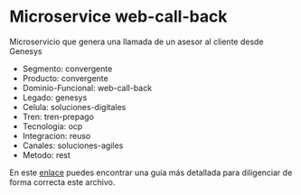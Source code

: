# Microservice web-call-back

Microservicio que genera una llamada de un asesor al cliente desde Genesys

* Segmento: convergente
* Producto: convergente
* Dominio-Funcional: web-call-back
* Legado: genesys
* Celula: soluciones-digitales
* Tren: tren-prepago
* Tecnologia: ocp
* Integracion: reuso
* Canales: soluciones-agiles
* Metodo: rest

En este [enlace](https://git.nh.inet/gitea/templates/java-springboot-rest-blank/wiki/07-Diligenciando-Readme) puedes encontrar una guía más detallada para diligenciar de forma correcta este archivo.
